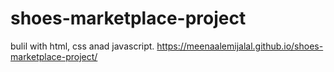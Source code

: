 # shoes-marketplace-project
bulil with html, css anad javascript.
https://meenaalemijalal.github.io/shoes-marketplace-project/ 

